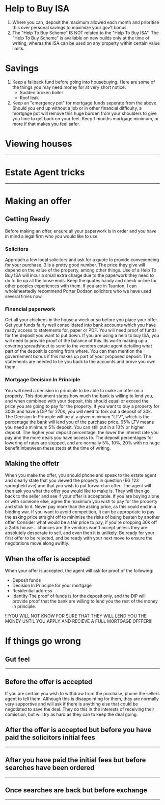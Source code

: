 # Help to Buy ISA
1) Where you can, deposit the maximum allowed each month and prioritise this over personal savings to maximize your gov't bonus.
1) The "Help To Buy Scheme" IS NOT related to the "Help To Buy ISA". The "Help To Buy Scheme" is available on new builds only at the time of writing, wheras the ISA can be used on any property within certain value limits.

# Savings
1) Keep a fallback fund before going into housebuying. Here are some of the things you may need money for at very short notice:
    - Sudden broken boiler
    - Roof leak
1) Keep an "emergency pot" for mortgage funds seperate from the above. 
   Should you end up without a job or in other financial difficulty, a mortgage pot will remove this huge burden from your shoulders to give you time to get back on your feet.
   Keep 1 months mortgage minimum, or more if that makes you feel safer.

# Viewing houses
---

# Estate Agent tricks
---

# Making an offer
## Getting Ready
Before making an offer, ensure all your paperwork is in order and you have in mind a legal firm who you would like to use.
### Solicitors
Approach a few local solicitors and ask for a quote to provide conveyencing for your purchase. 3 is a pretty good number. The price they give will depend on the value of the property, among other things.
Use of a Help To Buy ISA will incur a small extra charge due to the paperwork they need to do to tie up all the loose ends.
Keep the quotes handy and check online for other peoples experiences with them.
If you are in Taunton, I can wholeheartedly recommend Porter Dodson solicitors who we have used several times now.
### Financial paperwork 
Get all your chickens in the house a week or so before you place your offer. Get your funds fairly well consolidated into bank accounts which you have ready access to statements for, paper or PDF.
You will need proof of funds for the deposit you want to put down. If you are using a help to buy ISA, you will need to provide proof of the balance of this.
Its worth making up a covering spreadsheet to send to the vendors estate agent detailing what part of the deposit is coming from where.
You can then mention the governement bonus if this makes up part of your proposed deposit.
The statements are needed to tie you back to the accounts and prove you own them.
### Mortgage Decision In Principle
You will need a decision in principle to be able to make an offer on a property. This document states how much the bank is willing to lend you, and when combined with your deposit, this should equal or exceed the price you are going to pay for the property.
If you want to buy a property for 300k and have a DiP for 270k, you will need to fork out a deposit of 30k. The Decision In Principle will be at a given minimum "LTV", which is the percentage the bank will lend you of the purchase price.
95% LTV means you need a minimum 5% deposit. You can still put in a 10% or higher deposit. The higher your deposit percentage, the lower the interest rate you pay and the more deals you have access to.
The deposit percentages for lowering of rates are stepped, and are normally 5%, 10%, 20% with no huge benefit inbetween these steps at the time of writing.
## Making the offetr
When you make the  offer, you should phone and speak to the estate agent and clearly state that you viewed the property in question (EG 123 springfield ave) and that you wish to put forward an offer.
The agent will then ask you what the offer you would like to make is. They will then go back to the seller and see if your offer is acceptable.
If you are buying alone or with someone else, agree the maximum you wish to pay for the property and stick to it.
Never pay more than the asking price, as this could end in a bidding war.
If you want to avoid competition, it can be appropriate to pay the asking price straight off to minimise the risks of being beaten by another offer.
Consider what would be a fair price to pay, if you're dropping 30k off a 250k house... chances are the vendors won't accept unless they are absolutely desperate to sell, and even then it is unlikely.
Be ready for your first offer to be rejected, and be ready with your next move to ensure the negotations move along swiftly.
## When the offer is accepted
When your offer is accepted, the agent will ask for proof of the following:
- Deposit funds
- Decision In Principle for your mortgage
- Residential address
- Identity
The proof of funds is for the deposit only, and the DiP will provide proof that the bank are willing to lend you the rest of the money in principle.

!!!YOU WILL NOT KNOW FOR SURE THAT THEY WILL LEND YOU THE MONEY UNTIL YOU APPLY AND RECIEVE A FULL MORTGAGE OFFFER!!!

# If things go wrong
## Gut feel
---
## Before the offer is accepted
If you are certain you wish to withdraw from the purchase, phone the sellers agent to tell them.
Although this is disappointing for them, they are normally very supportive and will ask if there is anything else that could be negotiated to save the deal.
They do this in the interests of receiving their comission, but will try as hard as they can to keep the deal going.
## After the offer is accepted but before you have paid the solicitors initial fees
---
## After you have paid the initial fees but before searches have been ordered
---
## Once searches are back but before exchange
---

